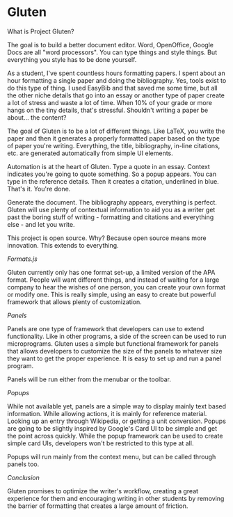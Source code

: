 Gluten
======

What is Project Gluten?

The goal is to build a better document editor. Word, OpenOffice, Google Docs are all "word processors". You can type things and style things.
But everything you style has to be done yourself.

As a student, I've spent countless hours formatting papers. I spent about an hour formatting a single paper and doing the bibliography.
Yes, tools exist to do this type of thing. I used EasyBib and that saved me some time, but all the other niche details that go into an essay
or another type of paper create a lot of stress and waste a lot of time. When 10% of your grade or more hangs on the tiny details, that's stressful.
Shouldn't writing a paper be about... the content?

The goal of Gluten is to be a lot of different things. Like LaTeX, you write the paper and then it generates a properly formatted paper
based on the type of paper you're writing. Everything, the title, bibliography, in-line citations, etc. are generated automatically from
simple UI elements. 

Automation is at the heart of Gluten. Type a quote in an essay. Context indicates you're going to quote something. So a popup appears.
You can type in the reference details. Then it creates a citation, underlined in blue. That's it. You're done. 

Generate the document. The bibliography appears, everything is perfect. Gluten will use plenty of contextual information to aid you as a writer get
past the boring stuff of writing - formatting and citations and everything else - and let you write.

This project is open source. Why? Because open source means more innovation. This extends to everything.

*Formats.js*

Gluten currently only has one format set-up, a limited version of the APA format. People will want different things, and instead
of waiting for a large company to hear the wishes of one person, you can create your own format or modify one. This is 
really simple, using an easy to create but powerful framework that allows plenty of customization.

*Panels*

Panels are one type of framework that developers can use to extend functionality. Like in other programs, a side of the screen
can be used to run microprograms. Gluten uses a simple but functional framework for panels that allows developers to customize
the size of the panels to whatever size they want to get the proper experience. It is easy to set up and run a panel program.

Panels will be run either from the menubar or the toolbar.

*Popups*

While not available yet, panels are a simple way to display mainly text based information. While allowing actions, it is mainly for reference material.
Looking up an entry through Wikipedia, or getting a unit conversion. Popups are going to be slightly inspired by Google's Card UI to be simple and get the point 
across quickly. While the popup framework can be used to create simple card UIs, developers won't be restricted to this type at all.

Popups will run mainly from the context menu, but can be called through panels too.

*Conclusion*

Gluten promises to optimize the writer's workflow, creating a great experience for them and encouraging writing in other students by 
removing the barrier of formatting that creates a large amount of friction.
